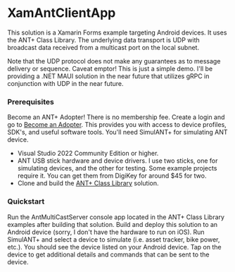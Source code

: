 # XamAntClientApp
This solution is a Xamarin Forms example targeting Android devices. It uses the ANT+ Class Library.
The underlying data transport is UDP with broadcast data received from a multicast port on the local subnet.

Note that the UDP protocol does not make any guarantees as to message delivery or sequence. Caveat emptor! This is just
a simple demo. I'll be providing a .NET MAUI solution in the near future that utilizes gRPC in conjunction with UDP in
the near future.
### Prerequisites
Become an ANT+ Adopter! There is no membership fee. 
Create a login and go to [Become an Adopter](https://www.thisisant.com/my-ant/join-adopter). This provides you with access to
device profiles, SDK's, and useful software tools. You'll need SimulANT+ for simulating ANT device.
- Visual Studio 2022 Community Edition or higher.
- ANT USB stick hardware and device drivers. I use two sticks, one for simulating devices, and the other for
 testing. Some example projects require it. You can get them from DigiKey for around $45 for two.
- Clone and build the [ANT+ Class Library](https://github.com/StephenHidem/AntPlus) solution.
### Quickstart
Run the AntMultiCastServer console app located in the ANT+ Class Library examples after building that solution. Build
and deploy this solution to an Android device (sorry, I don't have the hardware to run on iOS). Run SimulANT+ and
select a device to simulate (i.e. asset tracker, bike power, etc.). You should see the device listed on your Android
device. Tap on the device to get additional details and commands that can be sent to the device.
